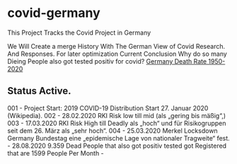 # covid-germany
This Project Tracks the Covid Project in Germany


We Will Create a merge History With The German View of Covid Research. And Responses. For later optimization
Current Conclusion Why do so many Dieing People also got tested positiv for covid?
<a href='https://www.macrotrends.net/countries/DEU/germany/death-rate'>Germany Death Rate 1950-2020</a>


## Status Active.
001 - Project Start: 2019 COVID-19 Distribution Start 27. Januar 2020 (Wikipedia).
002 - 28.02.2020 RKI Risk low till mid (als „gering bis mäßig“,)
003 - 17.03.2020 RKI Risk High till Deadly als „hoch“ und für Risikogruppen seit dem 26. März als „sehr hoch“.
004 - 25.03.2020 Merkel Locksdown Germany Bundestag eine „epidemische Lage von nationaler Tragweite“ fest.
    - 28.08.2020 9.359 Dead People that also got positiv tested got Registered that are 1599 People Per Month
    - 
    

